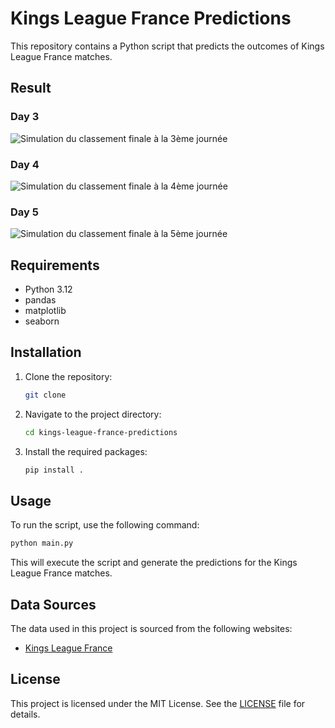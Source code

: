 # Kings League France Predictions

This repository contains a Python script that predicts the outcomes of Kings League France matches.

## Result

### Day 3

![Simulation du classement finale à la 3ème journée](result/classement_kings_league_france_J3.png "Simulated final ranking after the 3rd day")

### Day 4

![Simulation du classement finale à la 4ème journée](result/classement_kings_league_france_J4.png "Simulated final ranking after the 4th day")

### Day 5

![Simulation du classement finale à la 5ème journée](result/classement_kings_league_france_J5.png "Simulated final ranking after the 5th day")

## Requirements

- Python 3.12
- pandas
- matplotlib
- seaborn

## Installation

1. Clone the repository:

   ```bash
   git clone
   ```

2. Navigate to the project directory:

   ```bash
   cd kings-league-france-predictions
   ```

3. Install the required packages:

   ```bash
   pip install .
   ```

## Usage

To run the script, use the following command:

```bash
python main.py
```

This will execute the script and generate the predictions for the Kings League France matches.

## Data Sources

The data used in this project is sourced from the following websites:

- [Kings League France](https://kingsleague.pro/fr/france)

## License

This project is licensed under the MIT License. See the [LICENSE](LICENSE) file for details.

